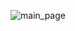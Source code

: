 ![main_page](https://user-images.githubusercontent.com/72308073/117081307-43457800-ad05-11eb-99f3-0bab0833df61.png)
